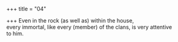 +++
title = "04"

+++
Even in the rock (as well as) within the house,  
every immortal, like every (member) of the clans, is very attentive  
to him.  